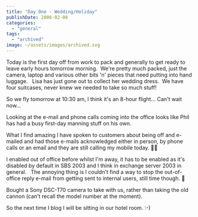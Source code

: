 ```yaml
---
title: "Day One - Wedding/Holiday"
publishDate: 2008-02-08
categories: 
  - "general"
tags: 
  - "archived"
image: ~/assets/images/archived.svg
---
```


Today is the first day off from work to pack and generally to get ready to leave early hours tomorrow morning.  We're pretty much packed, just the camera, laptop and various other bits 'n' pieces that need putting into hand luggage.   Lisa has just gone out to collect her wedding dress.  We have four suitcases, never knew we needed to take so much stuff!

So we fly tomorrow at 10:30 am, I think it's an 8-hour flight... Can't wait now...

Looking at the e-mail and phone calls coming into the office looks like Phil has had a busy first-day manning stuff on his own.

What I find amazing I have spoken to customers about being off and e-mailed and had those e-mails acknowledged either in person, by phone calls or an email and they are still calling my mobile today. 🤦‍♂️

I enabled out of office before whilst I'm away, it has to be enabled as it's disabled by default in SBS 2003 and I think in exchange server 2003 in general.   The annoying thing is I couldn't find a way to stop the out-of-office reply e-mail from getting sent to internal users, still time though. 🙂

Bought a Sony DSC-T70 camera to take with us, rather than taking the old cannon (can't recall the model number at the moment).

So the next time I blog I will be sitting in our hotel room. :-)
